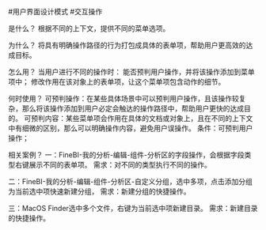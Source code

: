 #用户界面设计模式 #交互操作 

是什么？
根据不同的上下文，提供不同的菜单选项。

为什么？
将具有明确操作路径的行为打包成具体的表单项，帮助用户更高效的达成目标。

怎么用？
当用户进行不同的操作时：
能否预判用户操作，并将该操作添加到菜单项中；
修改作用在该对象上的表单项，让这个菜单项包含动作的细节。

何时使用？
可预判操作：在某些具体场景中可以预判用户操作，且该操作较复杂，那么将该操作添加到用户必定会触达的操作路径中，帮助用户更快的达成目的。
可预判内容：某些菜单项会作用在具体的文档或对象上，且在不同的上下文中有细微的区别，那么可以明确操作内容，避免用户误操作。
条件：可预判用户操作；

相关案例？
一：FineBI-我的分析-编辑-组件-分析区的字段操作，会根据字段类型右键展示不同的表单项。
需求：对不同的类型执行不同的操作。

二：FineBI-我的分析-编辑-组件-分析区-自定义分组，选中多项，点击添加分组为当前选中项快速新建分组，
需求：新建分组的快捷操作。

三：MacOS Finder选中多个文件，右键为当前选中项新建目录。
需求：新建目录的快捷操作。
